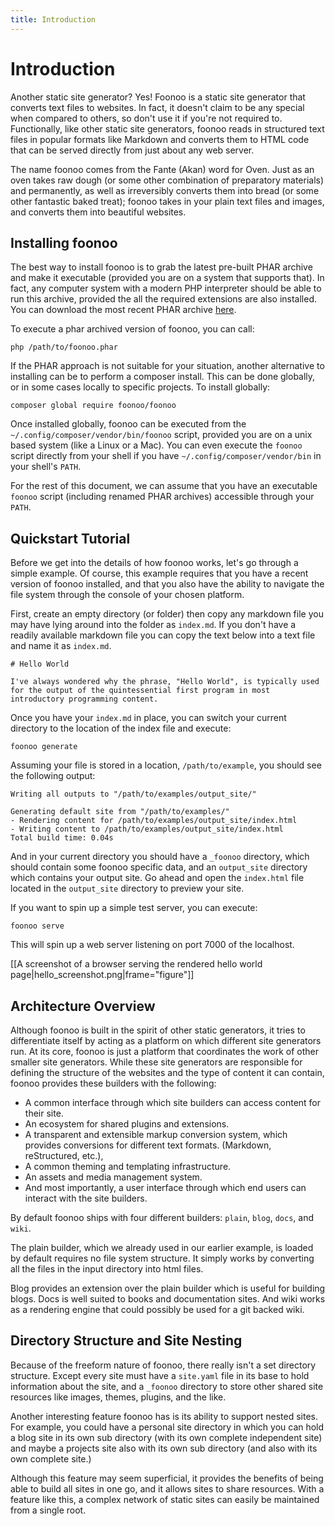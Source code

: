 ```yaml
---
title: Introduction
---
```

# Introduction
Another static site generator? Yes! Foonoo is a static site generator that converts text files to websites. In fact, it doesn't claim to be any special when compared to others, so don't use it if you're not required to. Functionally, like other static site generators, foonoo reads in structured text files in popular formats like Markdown and converts them to HTML code that can be served directly from just about any web server. 

The name foonoo comes from the Fante (Akan) word for Oven. Just as an oven takes raw dough (or some other combination of preparatory materials) and permanently, as well as irreversibly converts them into bread (or some other fantastic baked treat); foonoo takes in your plain text files and images, and converts them into beautiful websites.

## Installing foonoo
The best way to install foonoo is to grab the latest pre-built PHAR archive and make it executable (provided you are on a system that supports that). In fact, any computer system with a modern PHP interpreter should be able to run this archive, provided the all the required extensions are also installed. You can download the most recent PHAR archive [here](https://github.com/foonoo/foonoo/releases).

To execute a phar archived version of foonoo, you can call:

	php /path/to/foonoo.phar

If the PHAR approach is not suitable for your situation, another alternative to installing can be to perform a composer install. This can be done globally, or in some cases locally to specific projects. To install globally:

	composer global require foonoo/foonoo

Once installed globally, foonoo can be executed from the `~/.config/composer/vendor/bin/foonoo` script, provided you are on a unix based system (like a Linux or a Mac). You can even execute the `foonoo` script directly from your shell if you have `~/.config/composer/vendor/bin` in your shell's `PATH`.

For the rest of this document, we can assume that you have an executable `foonoo` script (including renamed PHAR archives) accessible through your `PATH`.


## Quickstart Tutorial
Before we get into the details of how foonoo works, let's go through a simple example. Of course, this example requires that you have a recent version of foonoo installed, and that you also have the ability to navigate the file system through the console of your chosen platform. 

First, create an empty directory (or folder) then copy any markdown file you may have lying around into the folder as `index.md`. If you don't have a readily available markdown file you can copy the text below into a text file and name it as `index.md`.

````
# Hello World

I've always wondered why the phrase, "Hello World", is typically used for the output of the quintessential first program in most introductory programming content. 
````  

Once you have your `index.md` in place, you can switch your current directory to the location of the index file and execute:

	foonoo generate

Assuming your file is stored in a location, `/path/to/example`, you should see the following output:

	Writing all outputs to "/path/to/examples/output_site/"
	
	Generating default site from "/path/to/examples/"
	- Rendering content for /path/to/examples/output_site/index.html 
	- Writing content to /path/to/examples/output_site/index.html 
	Total build time: 0.04s

And in your current directory you should have a `_foonoo` directory, which should contain some foonoo specific data, and an `output_site` directory which contains your output site. Go ahead and open the `index.html` file located in the `output_site` directory to preview your site. 

If you want to spin up a simple test server, you can execute:

	foonoo serve

This will spin up a web server listening on port 7000 of the localhost.

[[A screenshot of a browser serving the rendered hello world page|hello_screenshot.png|frame="figure"]]



## Architecture Overview

Although foonoo is built in the spirit of other static generators, it tries to differentiate itself by acting as a platform on which different site generators run. At its core, foonoo is just a platform that coordinates the work of other smaller site generators. While these site generators are responsible for defining the structure of the websites and the type of content it can contain, foonoo provides these builders with the following:

   - A common interface through which site builders can access content for their site. 
   - An ecosystem for shared plugins and extensions.
   - A transparent and extensible markup conversion system, which provides conversions for different text formats. (Markdown, reStructured, etc.), 
   - A common theming and templating infrastructure. 
   - An assets and media management system. 
   - And most importantly, a user interface through which end users can interact with the site builders. 

By default foonoo ships with four different builders: `plain`, `blog`, `docs`, and `wiki`.

The plain builder, which we already used in our earlier example, is loaded by default requires no file system structure. It simply works by converting all the files in the input directory into html files.

Blog provides an extension over the plain builder which is useful for building blogs. Docs is well suited to books and documentation sites. And wiki works as a rendering engine that could possibly be used for a git backed wiki.

## Directory Structure and Site Nesting
Because of the freeform nature of foonoo, there really isn't a set directory structure. Except every site must have a `site.yaml` file in its base to hold information about the site, and a `_foonoo` directory to store other shared site resources like images, themes, plugins, and the like.

Another interesting feature foonoo has is its ability to support nested sites. For example, you could have a personal site directory in which you can hold a blog site in its own sub directory (with its own complete independent site) and maybe a projects site also with its own sub directory (and also with its own complete site.)

Although this feature may seem superficial, it provides the benefits of being able to build all sites in one go, and it allows sites to share resources. With a feature like this, a complex network of static sites can easily be maintained from a single root.